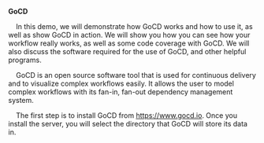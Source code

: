 **GoCD**

&nbsp; &nbsp; In this demo, we will demonstrate how GoCD works and how to use it, as well as show GoCD in action. We will show you how you can see how your workflow really works, as well as some code coverage with GoCD. We will also discuss the software required for the use of GoCD, and other helpful programs.

&nbsp; &nbsp; GoCD is an open source software tool that is used for continuous delivery and to visualize complex workflows easily. It allows the user to model complex workflows with its fan-in, fan-out dependency management system.

&nbsp; &nbsp; The first step is to install GoCD from https://www.gocd.io. Once you install the server, you will select the directory that GoCD will store its data in. 
